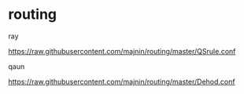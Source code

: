 # routing
ray

https://raw.githubusercontent.com/majnin/routing/master/QSrule.conf


qaun

https://raw.githubusercontent.com/majnin/routing/master/Dehod.conf
